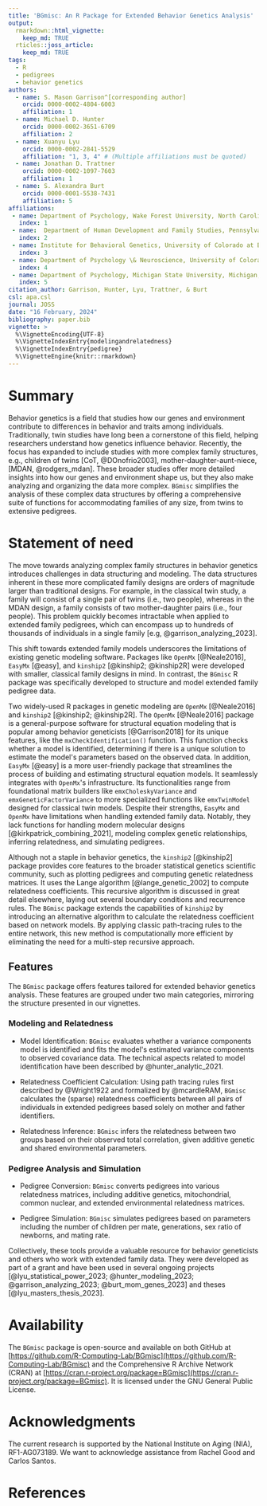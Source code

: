 ```yaml
---
title: 'BGmisc: An R Package for Extended Behavior Genetics Analysis'
output:
  rmarkdown::html_vignette:
    keep_md: TRUE
  rticles::joss_article:
    keep_md: TRUE
tags:
  - R
  - pedigrees
  - behavior genetics
authors:
  - name: S. Mason Garrison^[corresponding author]
    orcid: 0000-0002-4804-6003
    affiliation: 1
  - name: Michael D. Hunter
    orcid: 0000-0002-3651-6709
    affiliation: 2
  - name: Xuanyu Lyu
    orcid: 0000-0002-2841-5529
    affiliation: "1, 3, 4" # (Multiple affiliations must be quoted)
  - name: Jonathan D. Trattner
    orcid: 0000-0002-1097-7603
    affiliation: 1  
  - name: S. Alexandra Burt
    orcid: 0000-0001-5538-7431
    affiliation: 5
affiliations:
 - name: Department of Psychology, Wake Forest University, North Carolina, USA
   index: 1
 - name:  Department of Human Development and Family Studies, Pennsylvania State University, Pennsylvania, USA
   index: 2
 - name: Institute for Behavioral Genetics, University of Colorado at Boulder, Colorado, USA 
   index: 3
 - name: Department of Psychology \& Neuroscience, University of Colorado at Boulder, Colorado, USA
   index: 4
 - name: Department of Psychology, Michigan State University, Michigan, USA
   index: 5
citation_author: Garrison, Hunter, Lyu, Trattner, & Burt
csl: apa.csl
journal: JOSS
date: "16 February, 2024"
bibliography: paper.bib
vignette: >
  %\VignetteEncoding{UTF-8}
  %\VignetteIndexEntry{modelingandrelatedness}
  %\VignetteIndexEntry{pedigree}
  %\VignetteEngine{knitr::rmarkdown}
---
```




<!--Guidance 
JOSS welcomes submissions from broadly diverse research areas. For this reason, we require that authors include in the paper some sentences that explain the software functionality and domain of use to a non-specialist reader. We also require that authors explain the research applications of the software. The paper should be between 250-1000 words. Authors submitting papers significantly longer than 1000 words may be asked to reduce the length of their paper.
Your paper should include:

A list of the authors of the software and their affiliations, using the correct format (see the example below).
A summary describing the high-level functionality and purpose of the software for a diverse, non-specialist audience.
A Statement of need section that clearly illustrates the research purpose of the software and places it in the context of related work.
A list of key references, including to other software addressing related needs. Note that the references should include full names of venues, e.g., journals and conferences, not abbreviations only understood in the context of a specific discipline.
Mention (if applicable) a representative set of past or ongoing research projects using the software and recent scholarly publications enabled by it.
Acknowledgment of any financial support.
-->

# Summary

<!--  A summary describing the high-level functionality and purpose of the software for a diverse, non-specialist audience. -->

Behavior genetics is a field that studies how our genes and environment contribute to differences in behavior and traits among individuals.
Traditionally, twin studies have long been a cornerstone of this field, helping researchers understand how genetics influence behavior.
Recently, the focus has expanded to include studies with more complex family structures, e.g., children of twins [CoT, @DOnofrio2003], mother-daughter-aunt-niece, [MDAN, @rodgers_mdan].
These broader studies offer more detailed insights into how our genes and environment shape us, but they also make analyzing and organizing the data more complex.
`BGmisc` simplifies the analysis of these complex data structures by offering a comprehensive suite of functions for accommodating families of any size, from twins to extensive pedigrees.

# Statement of need
<!-- A Statement of need section that clearly illustrates the research purpose of the software and places it in the context of related work. -->

The move towards analyzing complex family structures in behavior genetics introduces challenges in data structuring and modeling. The data structures inherent in these more complicated family designs are orders of magnitude larger than traditional designs.
For example, in the classical twin study, a family will consist of a single pair of twins (i.e., two people), whereas in the MDAN design, a family consists of two mother-daughter pairs (i.e., four people). This problem quickly becomes intractable when applied to extended family pedigrees, which can encompass up to hundreds of thousands of individuals in a single family [e.g,  @garrison_analyzing_2023].

This shift towards extended family models underscores the limitations of  existing genetic modeling software. Packages like `OpenMx` [@Neale2016], `EasyMx` [@easy], and `kinship2` [@kinship2; @kinship2R] were developed with smaller, classical family designs in mind. In contrast, the `BGmisc` R package was specifically developed to structure and model extended family pedigree data.

Two widely-used R packages in genetic modeling are `OpenMx` [@Neale2016] and `kinship2` [@kinship2; @kinship2R]. The `OpenMx` [@Neale2016] package is a general-purpose software for structural equation modeling that is popular among behavior geneticists [@Garrison2018] for its unique features, like the `mxCheckIdentification()` function. This function checks whether a model is identified, determining if there is a unique solution to estimate the model's parameters based on the observed data. In addition, `EasyMx` [@easy] is a more user-friendly package that streamlines the process of building and estimating structural equation models. It seamlessly integrates with `OpenMx`'s infrastructure. Its functionalities range from foundational matrix builders like `emxCholeskyVariance` and `emxGeneticFactorVariance` to more specialized functions like `emxTwinModel` designed for classical twin models. Despite their strengths, `EasyMx` and `OpenMx` have limitations when handling extended family data. Notably, they lack functions for handling modern molecular designs [@kirkpatrick_combining_2021], modeling complex genetic relationships, inferring relatedness, and simulating pedigrees.

Although not a staple in behavior genetics, the `kinship2` [@kinship2] package provides core features to the broader statistical genetics scientific community, such as plotting pedigrees and computing genetic relatedness matrices. It uses the Lange algorithm [@lange_genetic_2002] to compute relatedness coefficients. This recursive algorithm is discussed in great detail elsewhere, laying out several boundary conditions and recurrence rules. The `BGmisc` package extends the capabilities of `kinship2` by introducing an alternative algorithm to calculate the relatedness coefficient based on network models. By applying classic path-tracing rules to the entire network, this new method is computationally more efficient by eliminating the need for a multi-step recursive approach.

## Features

The `BGmisc` package offers features tailored for extended behavior genetics analysis. These features are grouped under two main categories, mirroring the structure presented in our vignettes.

### Modeling and Relatedness

- Model Identification: `BGmisc` evaluates whether a variance components model is identified and fits the model's estimated variance components to observed covariance data. The technical aspects related to model identification have been described by @hunter_analytic_2021.

- Relatedness Coefficient Calculation: Using path tracing rules first described by @Wright1922 and formalized by @mcardleRAM, `BGmisc` calculates the (sparse) relatedness coefficients between all pairs of individuals in extended pedigrees based solely on mother and father identifiers.

- Relatedness Inference: `BGmisc` infers the relatedness between two groups based on their observed total correlation, given additive genetic and shared environmental parameters.

### Pedigree Analysis and Simulation

- Pedigree Conversion: `BGmisc` converts pedigrees into various relatedness matrices, including additive genetics, mitochondrial, common nuclear, and extended environmental relatedness matrices.

- Pedigree Simulation: `BGmisc` simulates pedigrees based on parameters including the number of children per mate, generations, sex ratio of newborns, and mating rate.

<!-- Mention (if applicable) a representative set of past or ongoing research projects using the software and recent scholarly publications enabled by it.-->

Collectively, these tools provide a valuable resource for behavior geneticists and others who work with extended family data. They were developed as part of a grant and have been used in several ongoing projects [@lyu_statistical_power_2023; @hunter_modeling_2023; @garrison_analyzing_2023; @burt_mom_genes_2023] and theses [@lyu_masters_thesis_2023].

# Availability

The `BGmisc` package is open-source and available on both GitHub at [https://github.com/R-Computing-Lab/BGmisc](https://github.com/R-Computing-Lab/BGmisc) and the Comprehensive R Archive Network (CRAN) at [https://cran.r-project.org/package=BGmisc](https://cran.r-project.org/package=BGmisc). It is licensed under the GNU General Public License.

# Acknowledgments

The current research is supported by the National Institute on Aging (NIA), RF1-AG073189. We want to acknowledge assistance from Rachel Good and Carlos Santos.

# References
